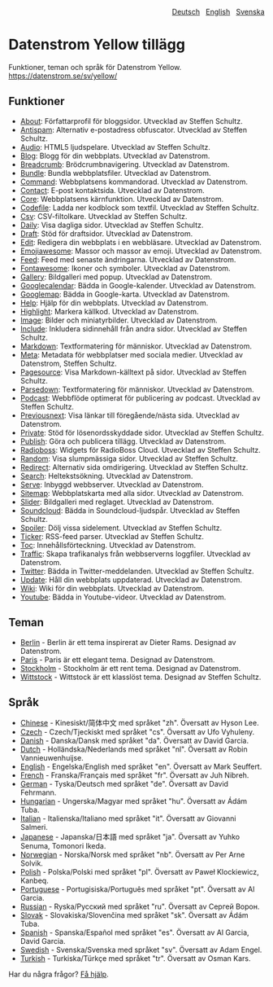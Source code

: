 <p align="right"><a href="README-de.md">Deutsch</a> &nbsp; <a href="README.md">English</a> &nbsp; <a href="README-sv.md">Svenska</a></p>

# Datenstrom Yellow tillägg

Funktioner, teman och språk för Datenstrom Yellow. https://datenstrom.se/sv/yellow/

## Funktioner

* [About](https://github.com/schulle4u/yellow-extensions-schulle4u/tree/master/about): Författarprofil för bloggsidor. Utvecklad av Steffen Schultz.
* [Antispam](https://github.com/schulle4u/yellow-extensions-schulle4u/tree/master/antispam): Alternativ e-postadress obfuscator. Utvecklad av Steffen Schultz.
* [Audio](https://github.com/schulle4u/yellow-extensions-schulle4u/tree/master/audio): HTML5 ljudspelare. Utvecklad av Steffen Schultz.
* [Blog](https://github.com/datenstrom/yellow-extensions/tree/master/source/blog/README-sv.md): Blogg för din webbplats. Utvecklad av Datenstrom.
* [Breadcrumb](https://github.com/datenstrom/yellow-extensions/tree/master/source/breadcrumb/README-sv.md): Brödcrumbnavigering. Utvecklad av Datenstrom.
* [Bundle](https://github.com/datenstrom/yellow-extensions/tree/master/source/bundle/README-sv.md): Bundla webbplatsfiler. Utvecklad av Datenstrom.
* [Command](https://github.com/datenstrom/yellow-extensions/tree/master/source/command/README-sv.md): Webbplatsens kommandorad. Utvecklad av Datenstrom.
* [Contact](https://github.com/datenstrom/yellow-extensions/tree/master/source/contact/README-sv.md): E-post kontaktsida. Utvecklad av Datenstrom.
* [Core](https://github.com/datenstrom/yellow-extensions/tree/master/source/core/README-sv.md): Webbplatsens kärnfunktion. Utvecklad av Datenstrom.
* [Codefile](https://github.com/schulle4u/yellow-extensions-schulle4u/tree/master/codefile): Ladda ner kodblock som textfil. Utvecklad av Steffen Schultz.
* [Csv](https://github.com/schulle4u/yellow-extensions-schulle4u/tree/master/csv): CSV-filtolkare. Utvecklad av Steffen Schultz.
* [Daily](https://github.com/schulle4u/yellow-extensions-schulle4u/tree/master/daily): Visa dagliga sidor. Utvecklad av Steffen Schultz.
* [Draft](https://github.com/datenstrom/yellow-extensions/tree/master/source/draft/README-sv.md): Stöd för draftsidor. Utvecklad av Datenstrom.
* [Edit](https://github.com/datenstrom/yellow-extensions/tree/master/source/edit/README-sv.md): Redigera din webbplats i en webbläsare. Utvecklad av Datenstrom.
* [Emojiawesome](https://github.com/datenstrom/yellow-extensions/tree/master/source/emojiawesome/README-sv.md): Massor och massor av emoji. Utvecklad av Datenstrom.
* [Feed](https://github.com/datenstrom/yellow-extensions/tree/master/source/feed/README-sv.md): Feed med senaste ändringarna. Utvecklad av Datenstrom.
* [Fontawesome](https://github.com/datenstrom/yellow-extensions/tree/master/source/fontawesome/README-sv.md): Ikoner och symboler. Utvecklad av Datenstrom.
* [Gallery](https://github.com/datenstrom/yellow-extensions/tree/master/source/gallery/README-sv.md): Bildgalleri med popup. Utvecklad av Datenstrom.
* [Googlecalendar](https://github.com/datenstrom/yellow-extensions/tree/master/source/googlecalendar/README-sv.md): Bädda in Google-kalender. Utvecklad av Datenstrom.
* [Googlemap](https://github.com/datenstrom/yellow-extensions/tree/master/source/googlemap/README-sv.md): Bädda in Google-karta. Utvecklad av Datenstrom.
* [Help](https://github.com/datenstrom/yellow-extensions/tree/master/source/help/README-sv.md): Hjälp för din webbplats. Utvecklad av Datenstrom.
* [Highlight](https://github.com/datenstrom/yellow-extensions/tree/master/source/highlight/README-sv.md): Markera källkod. Utvecklad av Datenstrom.
* [Image](https://github.com/datenstrom/yellow-extensions/tree/master/source/image/README-sv.md): Bilder och miniatyrbilder. Utvecklad av Datenstrom.
* [Include](https://github.com/schulle4u/yellow-extensions-schulle4u/tree/master/include): Inkludera sidinnehåll från andra sidor. Utvecklad av Steffen Schultz.
* [Markdown](https://github.com/datenstrom/yellow-extensions/tree/master/source/markdown/README-sv.md): Textformatering för människor. Utvecklad av Datenstrom.
* [Meta](https://github.com/datenstrom/yellow-extensions/tree/master/source/meta/README-sv.md): Metadata för webbplatser med sociala medier. Utvecklad av Datenstrom, Steffen Schultz.
* [Pagesource](https://github.com/schulle4u/yellow-extensions-schulle4u/tree/master/pagesource): Visa Markdown-källtext på sidor. Utvecklad av Steffen Schultz.
* [Parsedown](https://github.com/datenstrom/yellow-extensions/tree/master/source/parsedown/README-sv.md): Textformatering för människor. Utvecklad av Datenstrom.
* [Podcast](https://github.com/schulle4u/yellow-extensions-schulle4u/tree/master/podcast): Webbflöde optimerat för publicering av podcast. Utvecklad av Steffen Schultz.
* [Previousnext](https://github.com/datenstrom/yellow-extensions/tree/master/source/previousnext/README-sv.md): Visa länkar till föregående/nästa sida. Utvecklad av Datenstrom.
* [Private](https://github.com/schulle4u/yellow-extensions-schulle4u/tree/master/private): Stöd för lösenordsskyddade sidor. Utvecklad av Steffen Schultz.
* [Publish](https://github.com/datenstrom/yellow-extensions/tree/master/source/publish/README-sv.md): Göra och publicera tillägg. Utvecklad av Datenstrom.
* [Radioboss](https://github.com/schulle4u/yellow-extensions-schulle4u/tree/master/radioboss): Widgets för RadioBoss Cloud. Utvecklad av Steffen Schultz.
* [Random](https://github.com/schulle4u/yellow-extensions-schulle4u/tree/master/random): Visa slumpmässiga sidor. Utvecklad av Steffen Schultz.
* [Redirect](https://github.com/schulle4u/yellow-extensions-schulle4u/tree/master/redirect): Alternativ sida omdirigering. Utvecklad av Steffen Schultz.
* [Search](https://github.com/datenstrom/yellow-extensions/tree/master/source/search/README-sv.md): Heltekstsökning. Utvecklad av Datenstrom.
* [Serve](https://github.com/datenstrom/yellow-extensions/tree/master/source/serve/README-sv.md): Inbyggd webbserver. Utvecklad av Datenstrom.
* [Sitemap](https://github.com/datenstrom/yellow-extensions/tree/master/source/sitemap/README-sv.md): Webbplatskarta med alla sidor. Utvecklad av Datenstrom.
* [Slider](https://github.com/datenstrom/yellow-extensions/tree/master/source/slider/README-sv.md): Bildgalleri med reglaget. Utvecklad av Datenstrom.
* [Soundcloud](https://github.com/schulle4u/yellow-extensions-schulle4u/tree/master/soundcloud): Bädda in Soundcloud-ljudspår. Utvecklad av Steffen Schultz.
* [Spoiler](https://github.com/schulle4u/yellow-extensions-schulle4u/tree/master/spoiler): Dölj vissa sidelement. Utvecklad av Steffen Schultz.
* [Ticker](https://github.com/schulle4u/yellow-extensions-schulle4u/tree/master/ticker): RSS-feed parser. Utvecklad av Steffen Schultz.
* [Toc](https://github.com/datenstrom/yellow-extensions/tree/master/source/toc/README-sv.md): Innehållsförteckning. Utvecklad av Datenstrom.
* [Traffic](https://github.com/datenstrom/yellow-extensions/tree/master/source/traffic/README-sv.md): Skapa trafikanalys från webbserverns loggfiler. Utvecklad av Datenstrom.
* [Twitter](https://github.com/schulle4u/yellow-extensions-schulle4u/tree/master/twitter): Bädda in Twitter-meddelanden. Utvecklad av Steffen Schultz.
* [Update](https://github.com/datenstrom/yellow-extensions/tree/master/source/update/README-sv.md): Håll din webbplats uppdaterad. Utvecklad av Datenstrom.
* [Wiki](https://github.com/datenstrom/yellow-extensions/tree/master/source/wiki/README-sv.md): Wiki för din webbplats. Utvecklad av Datenstrom.
* [Youtube](https://github.com/datenstrom/yellow-extensions/tree/master/source/youtube/README-sv.md): Bädda in Youtube-videor. Utvecklad av Datenstrom.

## Teman

* [Berlin](https://github.com/datenstrom/yellow-extensions/tree/master/source/berlin/README-sv.md) - Berlin är ett tema inspirerat av Dieter Rams. Designad av Datenstrom.
* [Paris](https://github.com/datenstrom/yellow-extensions/tree/master/source/paris/README-sv.md) - Paris är ett elegant tema. Designad av Datenstrom.
* [Stockholm](https://github.com/datenstrom/yellow-extensions/tree/master/source/stockholm/README-sv.md) - Stockholm är ett rent tema. Designad av Datenstrom.
* [Wittstock](https://github.com/schulle4u/yellow-extensions-schulle4u/tree/master/wittstock) - Wittstock är ett klasslöst tema. Designad av Steffen Schultz.

## Språk

* [Chinese](https://github.com/datenstrom/yellow-extensions/tree/master/source/chinese) - Kinesiskt/简体中文 med språket "zh". Översatt av Hyson Lee.
* [Czech](https://github.com/datenstrom/yellow-extensions/tree/master/source/czech) - Czech/Tjeckiskt med språket "cs". Översatt av Ufo Vyhuleny.
* [Danish](https://github.com/datenstrom/yellow-extensions/tree/master/source/danish) - Danska/Dansk med språket "da". Översatt av David Garcia.
* [Dutch](https://github.com/datenstrom/yellow-extensions/tree/master/source/dutch) - Holländska/Nederlands med språket "nl". Översatt av Robin Vannieuwenhuijse.
* [English](https://github.com/datenstrom/yellow-extensions/tree/master/source/english) - Engelska/English med språket "en". Översatt av Mark Seuffert.
* [French](https://github.com/datenstrom/yellow-extensions/tree/master/source/french) - Franska/Français med språket "fr". Översatt av Juh Nibreh.
* [German](https://github.com/datenstrom/yellow-extensions/tree/master/source/german) - Tyska/Deutsch med språket "de". Översatt av David Fehrmann.
* [Hungarian](https://github.com/datenstrom/yellow-extensions/tree/master/source/hungarian) - Ungerska/Magyar med språket "hu". Översatt av Ádám Tuba.
* [Italian](https://github.com/datenstrom/yellow-extensions/tree/master/source/italian) - Italienska/Italiano med språket "it". Översatt av Giovanni Salmeri.
* [Japanese](https://github.com/datenstrom/yellow-extensions/tree/master/source/japanese) - Japanska/日本語 med språket "ja". Översatt av Yuhko Senuma, Tomonori Ikeda.
* [Norwegian](https://github.com/datenstrom/yellow-extensions/tree/master/source/norwegian) - Norska/Norsk med språket "nb". Översatt av Per Arne Solvik.
* [Polish](https://github.com/datenstrom/yellow-extensions/tree/master/source/polish) - Polska/Polski med språket "pl". Översatt av Paweł Klockiewicz, Kanbeq.
* [Portuguese](https://github.com/datenstrom/yellow-extensions/tree/master/source/portuguese) - Portugisiska/Português med språket "pt". Översatt av Al Garcia.
* [Russian](https://github.com/datenstrom/yellow-extensions/tree/master/source/russian) - Ryska/Русский med språket "ru". Översatt av Сергей Ворон.
* [Slovak](https://github.com/datenstrom/yellow-extensions/tree/master/source/slovak) - Slovakiska/Slovenčina med språket "sk". Översatt av Ádám Tuba.
* [Spanish](https://github.com/datenstrom/yellow-extensions/tree/master/source/spanish) - Spanska/Español med språket "es". Översatt av Al Garcia, David Garcia.
* [Swedish](https://github.com/datenstrom/yellow-extensions/tree/master/source/swedish) - Svenska/Svenska med språket "sv". Översatt av Adam Engel.
* [Turkish](https://github.com/datenstrom/yellow-extensions/tree/master/source/turkish) - Turkiska/Türkçe med språket "tr". Översatt av Osman Kars.

Har du några frågor? [Få hjälp](https://datenstrom.se/sv/yellow/help/).
